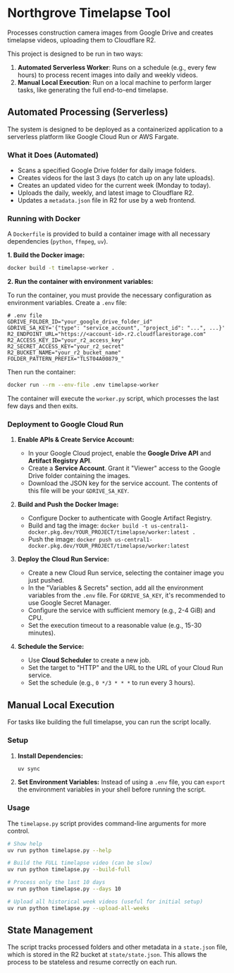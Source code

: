 # Northgrove Timelapse Tool

Processes construction camera images from Google Drive and creates timelapse videos, uploading them to Cloudflare R2.

This project is designed to be run in two ways:
1.  **Automated Serverless Worker**: Runs on a schedule (e.g., every few hours) to process recent images into daily and weekly videos.
2.  **Manual Local Execution**: Run on a local machine to perform larger tasks, like generating the full end-to-end timelapse.

## Automated Processing (Serverless)

The system is designed to be deployed as a containerized application to a serverless platform like Google Cloud Run or AWS Fargate.

### What it Does (Automated)

- Scans a specified Google Drive folder for daily image folders.
- Creates videos for the last 3 days (to catch up on any late uploads).
- Creates an updated video for the current week (Monday to today).
- Uploads the daily, weekly, and latest image to Cloudflare R2.
- Updates a `metadata.json` file in R2 for use by a web frontend.

### Running with Docker

A `Dockerfile` is provided to build a container image with all necessary dependencies (`python`, `ffmpeg`, `uv`).

**1. Build the Docker image:**

```bash
docker build -t timelapse-worker .
```

**2. Run the container with environment variables:**

To run the container, you must provide the necessary configuration as environment variables. Create a `.env` file:

```
# .env file
GDRIVE_FOLDER_ID="your_google_drive_folder_id"
GDRIVE_SA_KEY='{"type": "service_account", "project_id": "...", ...}'
R2_ENDPOINT_URL="https://<account-id>.r2.cloudflarestorage.com"
R2_ACCESS_KEY_ID="your_r2_access_key"
R2_SECRET_ACCESS_KEY="your_r2_secret"
R2_BUCKET_NAME="your_r2_bucket_name"
FOLDER_PATTERN_PREFIX="TLST04A00879_"
```

Then run the container:

```bash
docker run --rm --env-file .env timelapse-worker
```

The container will execute the `worker.py` script, which processes the last few days and then exits.

### Deployment to Google Cloud Run

1.  **Enable APIs & Create Service Account:**
    *   In your Google Cloud project, enable the **Google Drive API** and **Artifact Registry API**.
    *   Create a **Service Account**. Grant it "Viewer" access to the Google Drive folder containing the images.
    *   Download the JSON key for the service account. The contents of this file will be your `GDRIVE_SA_KEY`.

2.  **Build and Push the Docker Image:**
    *   Configure Docker to authenticate with Google Artifact Registry.
    *   Build and tag the image: `docker build -t us-central1-docker.pkg.dev/YOUR_PROJECT/timelapse/worker:latest .`
    *   Push the image: `docker push us-central1-docker.pkg.dev/YOUR_PROJECT/timelapse/worker:latest`

3.  **Deploy the Cloud Run Service:**
    *   Create a new Cloud Run service, selecting the container image you just pushed.
    *   In the "Variables & Secrets" section, add all the environment variables from the `.env` file. For `GDRIVE_SA_KEY`, it's recommended to use Google Secret Manager.
    *   Configure the service with sufficient memory (e.g., 2-4 GiB) and CPU.
    *   Set the execution timeout to a reasonable value (e.g., 15-30 minutes).

4.  **Schedule the Service:**
    *   Use **Cloud Scheduler** to create a new job.
    *   Set the target to "HTTP" and the URL to the URL of your Cloud Run service.
    *   Set the schedule (e.g., `0 */3 * * *` to run every 3 hours).

## Manual Local Execution

For tasks like building the full timelapse, you can run the script locally.

### Setup

1.  **Install Dependencies:**
    ```bash
    uv sync
    ```
2.  **Set Environment Variables:**
    Instead of using a `.env` file, you can `export` the environment variables in your shell before running the script.

### Usage

The `timelapse.py` script provides command-line arguments for more control.

```bash
# Show help
uv run python timelapse.py --help

# Build the FULL timelapse video (can be slow)
uv run python timelapse.py --build-full

# Process only the last 10 days
uv run python timelapse.py --days 10

# Upload all historical week videos (useful for initial setup)
uv run python timelapse.py --upload-all-weeks
```

## State Management

The script tracks processed folders and other metadata in a `state.json` file, which is stored in the R2 bucket at `state/state.json`. This allows the process to be stateless and resume correctly on each run.
